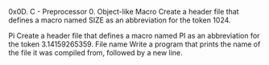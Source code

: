 0x0D. C - Preprocessor 0. Object-like Macro Create a header file that defines a macro named SIZE as an abbreviation for the token 1024.

Pi Create a header file that defines a macro named PI as an abbreviation for the token 3.14159265359.
File name Write a program that prints the name of the file it was compiled from, followed by a new line.

